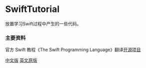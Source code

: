 # SwiftTutorial

放置学习Swift过程中产生的一些代码。

### 主要资料

官方 Swift 教程《The Swift Programming Language》翻译[开源项目](https://github.com/numbbbbb/the-swift-programming-language-in-chinese)

[中文版](http://wiki.jikexueyuan.com/project/swift/) 	[英文原版](https://developer.apple.com/library/content/documentation/Swift/Conceptual/Swift_Programming_Language/index.html#//apple_ref/doc/uid/TP40014097-CH3-ID0)